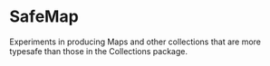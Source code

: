 # SafeMap
Experiments in producing Maps and other collections that are more typesafe than those in the Collections package.
